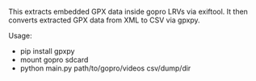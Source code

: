 This extracts embedded GPX data inside gopro LRVs via exiftool.
It then converts extracted GPX data from XML to CSV via gpxpy.


Usage:
- pip install gpxpy
- mount gopro sdcard
- python main.py path/to/gopro/videos csv/dump/dir